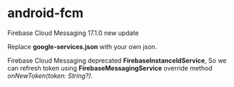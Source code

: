 # android-fcm
Firebase Cloud Messaging 17.1.0 new update

Replace **google-services.json** with your own json. 

Firebase Cloud Messaging deprecated **FirebaseInstanceIdService**, So we can refresh token using **FirebaseMessagingService** 
override method *onNewToken(token: String?)*.
